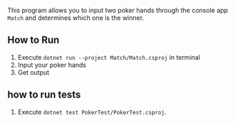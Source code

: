 This program allows you to input two poker hands through the console app `Match` and determines which one is the winner.

## How to Run

1. Execute `dotnet run --project Match/Match.csproj` in terminal
2. Input your poker hands
3. Get output

## how to run tests

1. Execute `dotnet test PokerTest/PokerTest.csproj`.
